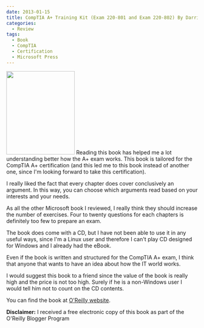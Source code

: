 ```yaml
---
date: 2013-01-15
title: CompTIA A+ Training Kit (Exam 220-801 and Exam 220-802) By Darril Gibson (Microsoft Press)
categories:
  - Review
tags:
  - Book
  - CompTIA
  - Certification
  - Microsoft Press
---
```

<img class="alignleft" alt="" src="http://akamaicovers.oreilly.com/images/9780735662681/cat.gif" width="180" height="220" />
Reading this book has helped me a lot understanding better how the A+ exam works. This book is tailored for the CompTIA A+ certification (and this led me to this book instead of another one, since I'm looking forward to take this certification).

I really liked the fact that every chapter does cover conclusively an argument. In this way, you can choose which arguments read based on your interests and your needs.

As all the other Microsoft book I reviewed, I really think they should increase the number of exercises. Four to twenty questions for each chapters is definitely too few to prepare an exam.

The book does come with a CD, but I have not been able to use it in any useful ways, since I'm a Linux user and therefore I can't play CD designed for Windows and I already had the eBook.

Even if the book is written and structured for the CompTIA A+ exam, I think that anyone that wants to have an idea about how the IT world works.

I would suggest this book to a friend since the value of the book is really high and the price is not too high. Surely if he is a non-Windows user I would tell him not to count on the CD contents.

You can find the book at [O'Reilly website](http://shop.oreilly.com/product/0790145335333.do).

**Disclaimer:** I received a free electronic copy of this book as part of the O'Reilly Blogger Program
